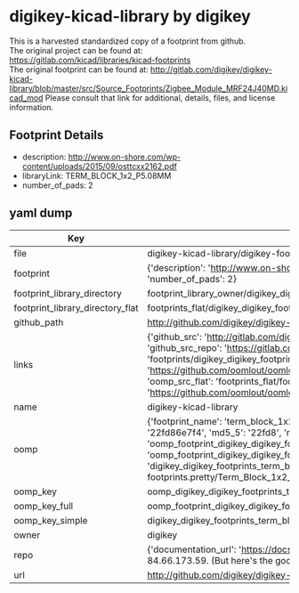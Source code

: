 # digikey-kicad-library by digikey  
This is a harvested standardized copy of a footprint from github.  
The original project can be found at:  
https://gitlab.com/kicad/libraries/kicad-footprints  
The original footprint can be found at:
http://gitlab.com/digikey/digikey-kicad-library/blob/master/src/Source_Footprints/Zigbee_Module_MRF24J40MD.kicad_mod
Please consult that link for additional, details, files, and license information.  
## Footprint Details
* description: http://www.on-shore.com/wp-content/uploads/2015/09/osttcxx2162.pdf  
* libraryLink: TERM_BLOCK_1x2_P5.08MM  
* number_of_pads: 2  
## yaml dump  
| Key | Value |  
| --- | --- |  
| file | digikey-kicad-library/digikey-footprints.pretty/Term_Block_1x2_P5.08MM.kicad_mod |  
| footprint | {'description': 'http://www.on-shore.com/wp-content/uploads/2015/09/osttcxx2162.pdf', 'libraryLink': 'TERM_BLOCK_1x2_P5.08MM', 'number_of_pads': 2} |  
| footprint_library_directory | footprint_library_owner/digikey_digikey-kicad-library |  
| footprint_library_directory_flat | footprints_flat/digikey_digikey_footprints_term_block_1x2_p5_08mm/working |  
| github_path | http://github.com/digikey/digikey-kicad-library/blob/master/digikey-footprints.pretty/Term_Block_1x2_P5.08MM.kicad_mod |  
| links | {'github_src': 'http://gitlab.com/digikey/digikey-kicad-library/blob/master/src/Source_Footprints/Zigbee_Module_MRF24J40MD.kicad_mod', 'github_src_repo': 'https://gitlab.com/kicad/libraries/kicad-footprints', 'oomp_bot': 'footprints/digikey_digikey_footprints_term_block_1x2_p5_08mm/working', 'oomp_bot_github': 'https://github.com/oomlout/oomlout_oomp_footprint_bot/tree/main/footprints/digikey_digikey_footprints_term_block_1x2_p5_08mm/working', 'oomp_src_flat': 'footprints_flat/footprints_flat/digikey_digikey_footprints_term_block_1x2_p5_08mm/working', 'oomp_src_flat_github': 'https://github.com/oomlout/oomlout_oomp_footprint_src/tree/main/footprints_flat/digikey_digikey_footprints_term_block_1x2_p5_08mm/working'} |  
| name | digikey-kicad-library |  
| oomp | {'footprint_name': 'term_block_1x2_p5_08mm', 'library_name': 'digikey_footprints', 'md5': '22fd86e7f4cf42fac2cff6d9ad162a91', 'md5_10': '22fd86e7f4', 'md5_5': '22fd8', 'md5_6': '22fd86', 'oomp_key': 'oomp_digikey_digikey_footprints_term_block_1x2_p5_08mm', 'oomp_key_extra': 'oomp_footprint_digikey_digikey_footprints_term_block_1x2_p5_08mm', 'oomp_key_full': 'oomp_footprint_digikey_digikey_footprints_term_block_1x2_p5_08mm_22fd86', 'oomp_key_simple': 'digikey_digikey_footprints_term_block_1x2_p5_08mm', 'original_filename': 'digikey-kicad-library/digikey-footprints.pretty/Term_Block_1x2_P5.08MM.kicad_mod', 'owner_name': 'digikey'} |  
| oomp_key | oomp_digikey_digikey_footprints_term_block_1x2_p5_08mm |  
| oomp_key_full | oomp_footprint_digikey_digikey_footprints_term_block_1x2_p5_08mm |  
| oomp_key_simple | digikey_digikey_footprints_term_block_1x2_p5_08mm |  
| owner | digikey |  
| repo | {'documentation_url': 'https://docs.github.com/rest/overview/resources-in-the-rest-api#rate-limiting', 'message': "API rate limit exceeded for 84.66.173.59. (But here's the good news: Authenticated requests get a higher rate limit. Check out the documentation for more details.)"} |  
| url | http://github.com/digikey/digikey-kicad-library |  

